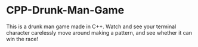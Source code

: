 # CPP-Drunk-Man-Game
This is a drunk man game made in C++. Watch and see your terminal character carelessly move around making a pattern, and see whether it can win the race!
